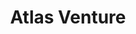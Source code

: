 ---
layout: firm_page
title: "Atlas Venture"
id: "atlasventure.com"
permalink: "/atlasventureatlasventure.com/"
website: "https://atlasventure.com"
offices: "Cambridge (United States)"
investment_stages: "Seed, Series A, Series B"
portfolio_companies: "AAVantgarde Bio, Accent Therapeutics, Actelion, Adnexus Therapeutics, Aerovate Therapeutics, Affinia Therapeutics, Aiolos Bio, Akero Therapeutics, Alnylam Pharmaceuticals, Annovation Biopharma, Arkuda Therapeutics, ArQule, Arteaus Therapeutics, Avila Therapeutics, Be Biopharma, Bicycle Therapeutics, Cadent Therapeutics, Cogent Biosciences, Comanche Biopharma, CoStim Pharmaceuticals, Crucell, Day One Biopharmaceuticals, deCODE genetics, Delinia, Diagonal Therapeutics, Disarm Therapeutics, Disc Medicine, Dyne Therapeutics, Exelixis, F-Star Alpha Limited, Generation Bio, GRObio, Harbour Antibodies, Horizon Pharma, HotSpot Therapeutics, IFM Therapeutics, Ikena Oncology, Intellia Therapeutics, Judo Bio, K36 Therapeutics, Kailera Therapeutics, Kinaset Therapeutics, Korro Bio, Kymera Therapeutics, Lifordi Immunotherapeutics, Lysosomal Therapeutics, Inc., Mariana Oncology, Matchpoint Therapeutics, Micromet, Momenta Pharmaceuticals, MorphoSys, nChroma Bio, Nimbus Therapeutics, Novexel, Obsidian Therapeutics, Padlock Therapeutics, Pheon Therapeutics, Q32 Bio, Rectify, Remix Therapeutics, Replimune, Rodin Therapeutics, Scorpion Therapeutics, Sionna Therapeutics, Spero Therapeutics, Stromedix, Surface Oncology, Synlogic, Third Harmonic Bio, Trace Neuroscience, Translate Bio, TRIANA Biomedicines, Triveni Bio, Vedere Bio, Versanis Bio, Vigil Neuroscience, Vitae Pharmaceuticals, Xilio Therapeutics"
portfolio_link: "https://atlasventure.com/portfolio/"
investment_markets: "Biotechnology"
founded_year: "1980"
description: "Atlas Venture builds breakthrough biotechnology companies, partnering with leading life science entrepreneurs to translate groundbreaking science into life-changing medicines. With over 30 years of experience, they have a strong track record of launching startups and achieving successful exits."
linkedin: "https://www.linkedin.com/company/atlas-venture/"
twitter: "https://twitter.com/atlasventure"
instagram: ""
team_page: "https://atlasventure.com/team/?_sft_team_category=investment-team"
investor_type: "Venture Capital"
crunchbase: "https://www.crunchbase.com/organization/atlas-venture"
pitchbook: "https://pitchbook.com/profiles/investor/11132-20"

# SEO Optimization
meta_title: "Atlas Venture - VC Firm - projectstartups.com"
meta_description: "Atlas Venture, Atlas Venture builds breakthrough biotechnology companies, partnering with leading life science entrepreneurs to translate groundbreaking science into..."
meta_keywords: "Atlas Venture, Biotechnology, VC firm, venture capital, startup investor, projectstartups.com"
canonical_url: "https://vc.projectstartups.com/atlasventureatlasventure.com/"
---